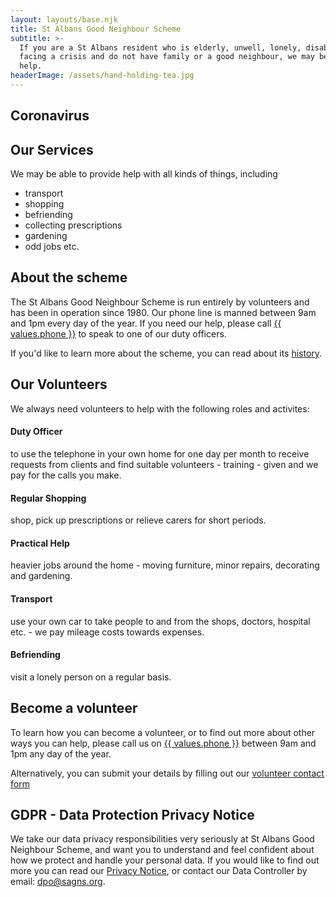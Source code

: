 ```yaml
---
layout: layouts/base.njk
title: St Albans Good Neighbour Scheme
subtitle: >-
  If you are a St Albans resident who is elderly, unwell, lonely, disabled, or
  facing a crisis and do not have family or a good neighbour, we may be able to
  help.
headerImage: /assets/hand-holding-tea.jpg
---
```

## **Coronavirus**



## Our Services

We may be able to provide help with all kinds of things, including

* transport
* shopping
* befriending
* collecting prescriptions
* gardening
* odd jobs etc.

## About the scheme

The St Albans Good Neighbour Scheme is run entirely by volunteers and has been in operation since 1980. Our phone line is manned between 9am and 1pm every day of the year. If you need our help, please call <a href="tel:{{ values.phone }}">{{ values.phone }}</a> to speak to one of our duty officers.

If you'd like to learn more about the scheme, you can read about its [history](/history).

## Our Volunteers

We always need volunteers to help with the following roles and activites:

#### Duty Officer

to use the telephone in your own home for one day per month to receive requests from clients and find suitable volunteers - training - given and we pay for the calls you make.

#### Regular Shopping

shop, pick up prescriptions or relieve carers for short periods.

#### Practical Help

heavier jobs around the home - moving furniture, minor repairs, decorating and gardening.

#### Transport

use your own car to take people to and from the shops, doctors, hospital etc. - we pay mileage costs towards expenses.

#### Befriending

visit a lonely person on a regular basis.

## Become a volunteer

To learn how you can become a volunteer, or to find out more about other ways you can help, please call us on <a href="tel:{{ values.phone }}">{{ values.phone }}</a> between 9am and 1pm any day of the year.

Alternatively, you can submit your details by filling out our [volunteer contact form](/assets/volunteer-form.doc)

## GDPR - Data Protection Privacy Notice

We take our data privacy responsibilities very seriously at St Albans Good Neighbour Scheme, and want you to understand and feel confident about how we protect and handle your personal data. If you would like to find out more you can read our [Privacy Notice](/assets/gdpr_privacy_policy.pdf), or contact our Data Controller by email: [dpo@sagns.org](mailto:rajesv@yahoo.co.uk).